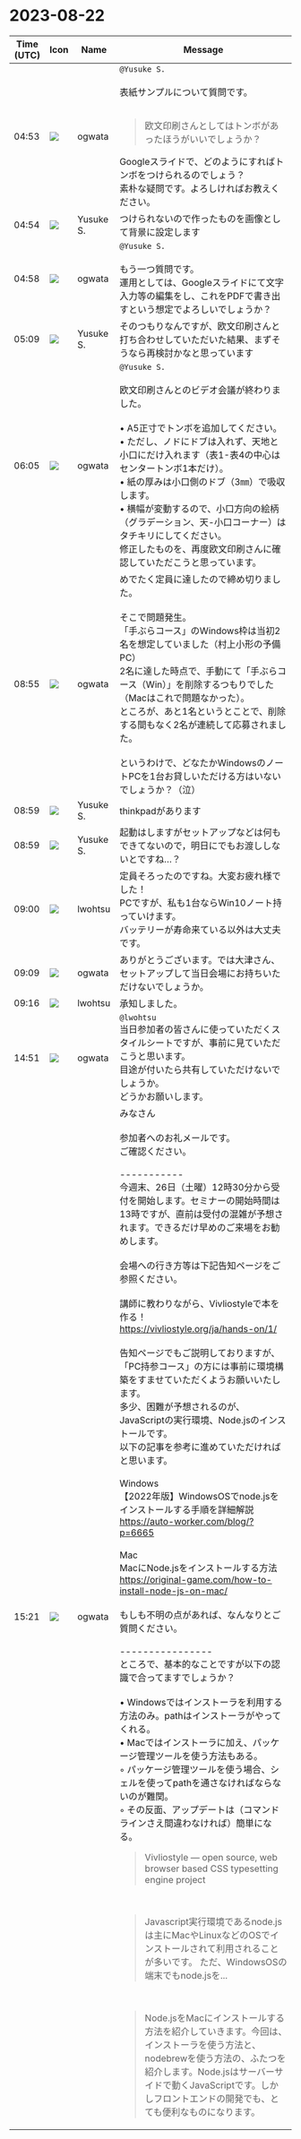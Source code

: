 # 2023-08-22

|Time (UTC)|Icon|Name|Message|
|---|---|---|---|
|04:53|![](https://avatars.slack-edge.com/2019-11-22/845042642576_070441337abaca9fb7b3_72.png)|ogwata|`@Yusuke S.`<br><br>表紙サンプルについて質問です。<br><br><blockquote>欧文印刷さんとしてはトンボがあったほうがいいでしょうか？</blockquote>Googleスライドで、どのようにすればトンボをつけられるのでしょう？<br>素朴な疑問です。よろしければお教えください。|
|04:54|![](https://avatars.slack-edge.com/2020-10-27/1455123835683_dbf567e9fc6aaf7280b1_72.jpg)|Yusuke S.|つけられないので作ったものを画像として背景に設定します|
|04:58|![](https://avatars.slack-edge.com/2019-11-22/845042642576_070441337abaca9fb7b3_72.png)|ogwata|`@Yusuke S.`<br><br>もう一つ質問です。<br>運用としては、Googleスライドにて文字入力等の編集をし、これをPDFで書き出すという想定でよろしいでしょうか？|
|05:09|![](https://avatars.slack-edge.com/2020-10-27/1455123835683_dbf567e9fc6aaf7280b1_72.jpg)|Yusuke S.|そのつもりなんですが、欧文印刷さんと打ち合わせしていただいた結果、まずそうなら再検討かなと思っています|
|06:05|![](https://avatars.slack-edge.com/2019-11-22/845042642576_070441337abaca9fb7b3_72.png)|ogwata|`@Yusuke S.`<br><br>欧文印刷さんとのビデオ会議が終わりました。<br><br>• A5正寸でトンボを追加してください。<br>• ただし、ノドにドブは入れず、天地と小口にだけ入れます（表1-表4の中心はセンタートンボ1本だけ）。<br>• 紙の厚みは小口側のドブ（3㎜）で吸収します。<br>• 横幅が変動するので、小口方向の絵柄（グラデーション、天-小口コーナー）はタチキリにしてください。<br>修正したものを、再度欧文印刷さんに確認していただこうと思っています。|
|08:55|![](https://avatars.slack-edge.com/2019-11-22/845042642576_070441337abaca9fb7b3_72.png)|ogwata|めでたく定員に達したので締め切りました。<br><br>そこで問題発生。<br>「手ぶらコース」のWindows枠は当初2名を想定していました（村上小形の予備PC）<br>2名に達した時点で、手動にて「手ぶらコース（Win）」を削除するつもりでした（Macはこれで問題なかった）。<br>ところが、あと1名というとことで、削除する間もなく2名が連続して応募されました。<br><br>というわけで、どなたかWindowsのノートPCを1台お貸しいただける方はいないでしょうか？（泣）|
|08:59|![](https://avatars.slack-edge.com/2020-10-27/1455123835683_dbf567e9fc6aaf7280b1_72.jpg)|Yusuke S.|thinkpadがあります|
|08:59|![](https://avatars.slack-edge.com/2020-10-27/1455123835683_dbf567e9fc6aaf7280b1_72.jpg)|Yusuke S.|起動はしますがセットアップなどは何もできてないので，明日にでもお渡ししないとですね…？|
|09:00|![](https://secure.gravatar.com/avatar/6a1342affe7c337c61db338b633abef3.jpg?s=72&d=https%3A%2F%2Fa.slack-edge.com%2Fdf10d%2Fimg%2Favatars%2Fava_0024-72.png)|lwohtsu|定員そろったのですね。大変お疲れ様でした！<br>PCですが、私も1台ならWin10ノート持っていけます。<br>バッテリーが寿命来ている以外は大丈夫です。|
|09:09|![](https://avatars.slack-edge.com/2019-11-22/845042642576_070441337abaca9fb7b3_72.png)|ogwata|ありがとうございます。では大津さん、セットアップして当日会場にお持ちいただけないでしょうか。|
|09:16|![](https://secure.gravatar.com/avatar/6a1342affe7c337c61db338b633abef3.jpg?s=72&d=https%3A%2F%2Fa.slack-edge.com%2Fdf10d%2Fimg%2Favatars%2Fava_0024-72.png)|lwohtsu|承知しました。|
|14:51|![](https://avatars.slack-edge.com/2019-11-22/845042642576_070441337abaca9fb7b3_72.png)|ogwata|`@lwohtsu`<br>当日参加者の皆さんに使っていただくスタイルシートですが、事前に見ていただこうと思います。<br>目途が付いたら共有していただけないでしょうか。<br>どうかお願いします。|
|15:21|![](https://avatars.slack-edge.com/2019-11-22/845042642576_070441337abaca9fb7b3_72.png)|ogwata|みなさん<br><br>参加者へのお礼メールです。<br>ご確認ください。<br><br>-----------<br>今週末、26日（土曜）12時30分から受付を開始します。セミナーの開始時間は13時ですが、直前は受付の混雑が予想されます。できるだけ早めのご来場をお勧めします。<br><br>会場への行き方等は下記告知ページをご参照ください。<br><br>講師に教わりながら、Vivliostyleで本を作る！<br><https://vivliostyle.org/ja/hands-on/1/><br><br>告知ページでもご説明しておりますが、「PC持参コース」の方には事前に環境構築をすませていただくようお願いいたします。<br>多少、困難が予想されるのが、JavaScriptの実行環境、Node.jsのインストールです。<br>以下の記事を参考に進めていただければと思います。<br><br>Windows<br>【2022年版】WindowsOSでnode.jsをインストールする手順を詳細解説<br><https://auto-worker.com/blog/?p=6665><br><br>Mac<br>MacにNode.jsをインストールする方法<br><https://original-game.com/how-to-install-node-js-on-mac/><br><br>もしも不明の点があれば、なんなりとご質問ください。<br><br>----------------<br>ところで、基本的なことですが以下の認識で合ってますでしょうか？<br><br>• Windowsではインストーラを利用する方法のみ。pathはインストーラがやってくれる。<br>• Macではインストーラに加え、パッケージ管理ツールを使う方法もある。<br>    ◦ パッケージ管理ツールを使う場合、シェルを使ってpathを通さなければならないのが難関。<br>    ◦ その反面、アップデートは（コマンドラインさえ間違わなければ）簡単になる。<br><blockquote>Vivliostyle — open source, web browser based CSS typesetting engine project</blockquote><br><blockquote>Javascript実行環境であるnode.jsは主にMacやLinuxなどのOSでインストールされて利用されることが多いです。 ただ、WindowsOSの端末でもnode.jsを...</blockquote><br><blockquote>Node.jsをMacにインストールする方法を紹介していきます。今回は、インストーラを使う方法と、nodebrewを使う方法の、ふたつを紹介します。Node.jsはサーバーサイドで動くJavaScriptです。しかしフロントエンドの開発でも、とても便利なものになります。</blockquote>|
